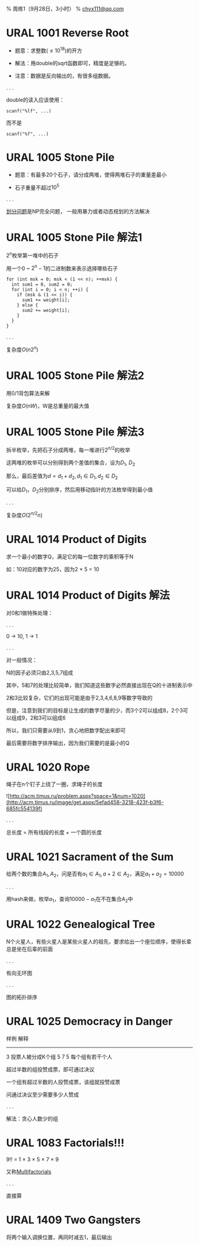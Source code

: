 % 周练1（9月28日，3小时）
% chyx111@qq.com

# URAL 1001 Reverse Root

* 题意：求整数($\le 10^{18}$)的开方

* 解法：用double的sqrt函数即可，精度是足够的。

* 注意：数据是反向输出的，有很多组数据。

. . .

double的读入应该使用：

~~~{.cpp}
scanf("%lf", ...)
~~~

而不是

~~~{.cpp}
scanf("%f", ...)
~~~


# URAL 1005 Stone Pile

* 题意：有最多20个石子，请分成两堆，使得两堆石子的重量差最小

* 石子重量不超过$10^5$

. . .

[划分问题](http://en.wikipedia.org/wiki/Partition_problem)是NP完全问题，
一般用暴力或者动态规划的方法解决

# URAL 1005 Stone Pile    解法1

$2^n$枚举第一堆中的石子

用一个0 ~ $2^n - 1$的二进制数来表示选择哪些石子

~~~{.cpp}
for (int msk = 0; msk < (1 << n); ++msk) {
  int sum1 = 0, sum2 = 0;
  for (int i = 0; i < n; ++i) {
    if (msk & (1 << i)) {
      sum1 += weight[i];
    } else {
      sum2 += weight[i];
    }
  }
}
~~~

. . .

复杂度$O(n 2^n)$

# URAL 1005 Stone Pile    解法2

用0/1背包算法来解

复杂度$O(nW)$，W是总重量的最大值

# URAL 1005 Stone Pile    解法3

拆半枚举，先把石子分成两堆，每一堆进行$2^{n/2}$的枚举

这两堆的枚举可以分别得到两个差值的集合，设为$D_1$, $D_2$

那么，最后差值为$d = d_1 + d_2, d_1 \in D_1, d_2 \in D_2$

可以给$D_1$，$D_2$分别排序，然后用移动指针的方法枚举得到最小值

. . .

复杂度$O(2^{n/2}n)$

# URAL 1014 Product of Digits

求一个最小的数字Q，满足它的每一位数字的乘积等于N

如：10对应的数字为25，因为2 $\times$ 5 = 10


# URAL 1014 Product of Digits   解法

对0和1做特殊处理：

. . .

0 -> 10, 1 -> 1

. . .

对一般情况：

N的因子必须只由2,3,5,7组成

其中，5和7的处理比较简单，我们知道这些数字必然直接出现在Q的十进制表示中

2和3比较复杂，它们的出现可能是由于2,3,4,6,8,9等数字导致的

但是，注意到我们的目标是让生成的数字尽量的少，而3个2可以组成8，2个3可以组成9，2和3可以组成6

所以，我们只需要从9到1，贪心地把数字配出来即可

最后需要将数字排序输出，因为我们需要的是最小的Q

# URAL 1020 Rope

绳子在n个钉子上绕了一圈，求绳子的长度

![http://acm.timus.ru/problem.aspx?space=1&num=1020](http://acm.timus.ru/image/get.aspx/5efad458-3218-423f-b3f6-685fc554139f)

. . .

总长度 = 所有线段的长度 + 一个圆的长度

# URAL 1021 Sacrament of the Sum

给两个数的集合$A_1, A_2$，问是否有$a_1 \in A_1, a+2 \in A_2$，满足$a_1 + a_2 = 10000$

. . .

用hash来做，枚举$a_1$，查询$10000 - a_1$在不在集合$A_2$中


# URAL 1022 Genealogical Tree

N个火星人，有些火星人是某些火星人的祖先，要求给出一个座位顺序，使得长辈总是坐在后辈的前面

. . .

有向无环图

. . .

图的拓扑排序

# URAL 1025 Democracy in Danger

样例        解释
--------   ---------
3          投票人被分成K个组
5 7 5      每个组有若干个人

超过半数的组投赞成票，即可通过决议

一个组有超过半数的人投赞成票，该组就投赞成票

问通过决议至少需要多少人赞成

. . .

解法：贪心人数少的组

# URAL 1083 Factorials!!!

9!! = 1 × 3 × 5 × 7 × 9

又称[Multifactorials](http://en.wikipedia.org/wiki/Factorial#Multifactorials)

. . .

直接算

# URAL 1409 Two Gangsters

将两个输入调换位置，再同时减去1，最后输出



